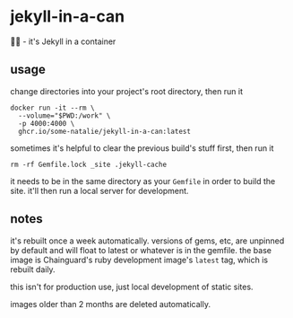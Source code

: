 # jekyll-in-a-can

🧪🥫 - it's Jekyll in a container

## usage

change directories into your project's root directory, then run it

```shell
docker run -it --rm \
  --volume="$PWD:/work" \
  -p 4000:4000 \
  ghcr.io/some-natalie/jekyll-in-a-can:latest
```

sometimes it's helpful to clear the previous build's stuff first, then run it

```shell
rm -rf Gemfile.lock _site .jekyll-cache
```

it needs to be in the same directory as your `Gemfile` in order to build the site.  it'll then run a local server for development.

## notes

it's rebuilt once a week automatically.  versions of gems, etc, are unpinned by default and will float to latest or whatever is in the gemfile.  the base image is Chainguard's ruby development image's `latest` tag, which is rebuilt daily.

this isn't for production use, just local development of static sites.

images older than 2 months are deleted automatically.
